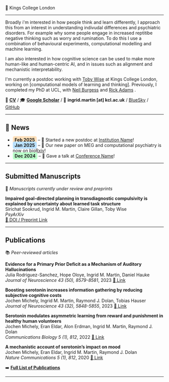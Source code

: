📍 Kings College London 

---

Broadly i'm interested in how people think and learn differently, I approach this from an interest in understanding indivudal differences and psychiatric disorders. For example why some people engage in increased reptitibe negative thinking such as worry and rumination. To do this I use a combination of behavioural experiments, computational modelling and machine learning.

I am also interested in how cognitive science can be used to make more human-like and human-centric AI, and in issues such as alignment and mechanistic interpretability.

I'm currently a postdoc working with [Toby Wise](https://thewiselab.org/) at Kings College London, working on [computational models of learning and thinking]. Previously, I completed my PhD at UCL, with [Neil Burgess](https://www.ucl.ac.uk/icn/research/research-groups/space-memory) and [Rick Adams](https://www.tcplab.org/home) . 

📄 **[CV](cv.md)** / 🎓 **[Google Scholar](https://scholar.google.com/citations?view_op=list_works&hl=en&hl=en&user=Rq_iPtwAAAAJ&sortby=pubdate)** / 📧 **ingrid.martin [at] kcl.ac.uk** / [BlueSky](ingrdmrtn.bsky.social) / [GitHub](www.github.com)

---
## 📰 News

- <span style="background-color: #ffdfba; padding: 3px 6px; border-radius: 5px;"><b>Feb 2025</b></span> – 📢 Started a new postdoc at <a href="https://example.com">Institution Name</a>!
- <span style="background-color: #bae1ff; padding: 3px 6px; border-radius: 5px;"><b>Jan 2025</b></span> – 📝 Our new paper on MEG and computational psychiatry is now on <a href="https://example.com">bioRxiv</a>!
- <span style="background-color: #baffc9; padding: 3px 6px; border-radius: 5px;"><b>Dec 2024</b></span> – 🎤 Gave a talk at <a href="https://example.com">Conference Name</a>!
  
---

## **Submitted Manuscripts**  
📌 *Manuscripts currently under review and preprints*  

**Impaired goal-directed planning in transdiagnostic compulsivity is explained by uncertainty about learned task structure**  
Sirichat Sookrud, Ingrid M. Martin, Claire Gillan, Toby Wise   
*PsyArXiv*  
[🔗 DOI / Preprint Link](https://osf.io/zp6vk_v1)


---

## **Publications**  
📚 *Peer-reviewed articles*  

**Evidence for a Primary Prior Deficit as a Mechanism of Auditory Hallucinations**  
Julia Rodriguez-Sanchez, Hope Oloye, Ingrid M. Martin, Daniel Hauke  
*Journal of Neuroscience 43 (50), 8579-8581*, 2023
[🔗 Link](https://doi.org/10.1523/JNEUROSCI.1601-23.2023)

**Boosting serotonin increases information gathering by reducing subjective cognitive costs**  
Jochen Michely, Ingrid M. Martin, Raymond J. Dolan, Tobias Hauser  
*Journal of Neuroscience 43 (32), 5848-5855*, 2023
[🔗 Link](https://doi.org/10.1523/JNEUROSCI.1416-22.2023)

**Serotonin modulates asymmetric learning from reward and punishment in healthy human volunteers**  
Jochen Michely, Eran Eldar, Alon Erdman, Ingrid M. Martin, Raymond J. Dolan   
*Communications Biology 5 (1), 812*, 2022
[🔗 Link](https://doi.org/10.1038/s42003-022-03690-5)

**A mechanistic account of serotonin’s impact on mood**  
Jochen Michely, Eran Eldar, Ingrid M. Martin, Raymond J. Dolan   
*Nature Communications  5 (1), 812*, 2020
[🔗 Link](https://doi.org/10.1038/s41467-020-16090-2)

➡️ **[Full List of Publications](cv.md#publications)**  

---


